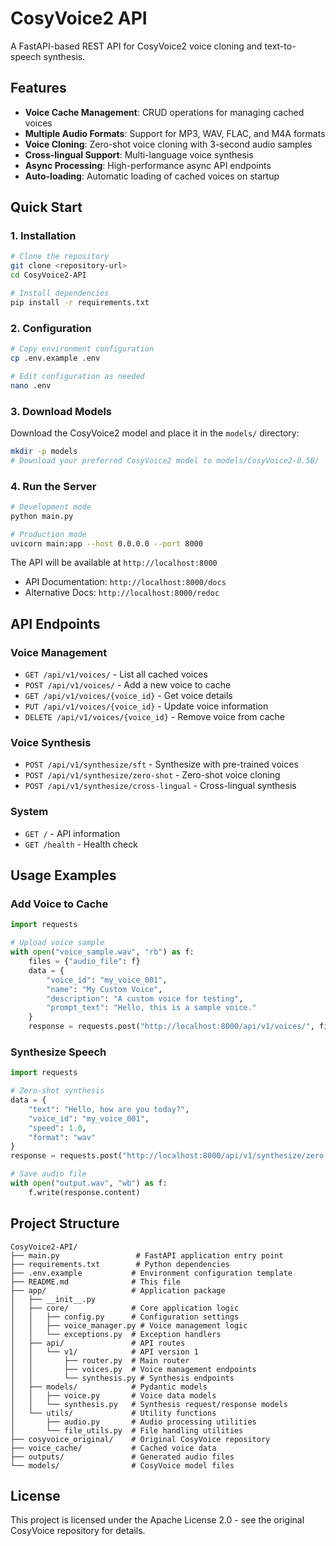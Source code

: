 # CosyVoice2 API

A FastAPI-based REST API for CosyVoice2 voice cloning and text-to-speech synthesis.

## Features

- **Voice Cache Management**: CRUD operations for managing cached voices
- **Multiple Audio Formats**: Support for MP3, WAV, FLAC, and M4A formats
- **Voice Cloning**: Zero-shot voice cloning with 3-second audio samples
- **Cross-lingual Support**: Multi-language voice synthesis
- **Async Processing**: High-performance async API endpoints
- **Auto-loading**: Automatic loading of cached voices on startup

## Quick Start

### 1. Installation

```bash
# Clone the repository
git clone <repository-url>
cd CosyVoice2-API

# Install dependencies
pip install -r requirements.txt
```

### 2. Configuration

```bash
# Copy environment configuration
cp .env.example .env

# Edit configuration as needed
nano .env
```

### 3. Download Models

Download the CosyVoice2 model and place it in the `models/` directory:

```bash
mkdir -p models
# Download your preferred CosyVoice2 model to models/CosyVoice2-0.5B/
```

### 4. Run the Server

```bash
# Development mode
python main.py

# Production mode
uvicorn main:app --host 0.0.0.0 --port 8000
```

The API will be available at `http://localhost:8000`

- API Documentation: `http://localhost:8000/docs`
- Alternative Docs: `http://localhost:8000/redoc`

## API Endpoints

### Voice Management

- `GET /api/v1/voices/` - List all cached voices
- `POST /api/v1/voices/` - Add a new voice to cache
- `GET /api/v1/voices/{voice_id}` - Get voice details
- `PUT /api/v1/voices/{voice_id}` - Update voice information
- `DELETE /api/v1/voices/{voice_id}` - Remove voice from cache

### Voice Synthesis

- `POST /api/v1/synthesize/sft` - Synthesize with pre-trained voices
- `POST /api/v1/synthesize/zero-shot` - Zero-shot voice cloning
- `POST /api/v1/synthesize/cross-lingual` - Cross-lingual synthesis

### System

- `GET /` - API information
- `GET /health` - Health check

## Usage Examples

### Add Voice to Cache

```python
import requests

# Upload voice sample
with open("voice_sample.wav", "rb") as f:
    files = {"audio_file": f}
    data = {
        "voice_id": "my_voice_001",
        "name": "My Custom Voice",
        "description": "A custom voice for testing",
        "prompt_text": "Hello, this is a sample voice."
    }
    response = requests.post("http://localhost:8000/api/v1/voices/", files=files, data=data)
```

### Synthesize Speech

```python
import requests

# Zero-shot synthesis
data = {
    "text": "Hello, how are you today?",
    "voice_id": "my_voice_001",
    "speed": 1.0,
    "format": "wav"
}
response = requests.post("http://localhost:8000/api/v1/synthesize/zero-shot", json=data)

# Save audio file
with open("output.wav", "wb") as f:
    f.write(response.content)
```

## Project Structure

```
CosyVoice2-API/
├── main.py                 # FastAPI application entry point
├── requirements.txt        # Python dependencies
├── .env.example           # Environment configuration template
├── README.md              # This file
├── app/                   # Application package
│   ├── __init__.py
│   ├── core/              # Core application logic
│   │   ├── config.py      # Configuration settings
│   │   ├── voice_manager.py # Voice management logic
│   │   └── exceptions.py  # Exception handlers
│   ├── api/               # API routes
│   │   └── v1/            # API version 1
│   │       ├── router.py  # Main router
│   │       ├── voices.py  # Voice management endpoints
│   │       └── synthesis.py # Synthesis endpoints
│   ├── models/            # Pydantic models
│   │   ├── voice.py       # Voice data models
│   │   └── synthesis.py   # Synthesis request/response models
│   └── utils/             # Utility functions
│       ├── audio.py       # Audio processing utilities
│       └── file_utils.py  # File handling utilities
├── cosyvoice_original/    # Original CosyVoice repository
├── voice_cache/           # Cached voice data
├── outputs/               # Generated audio files
└── models/                # CosyVoice model files
```

## License

This project is licensed under the Apache License 2.0 - see the original CosyVoice repository for details.
